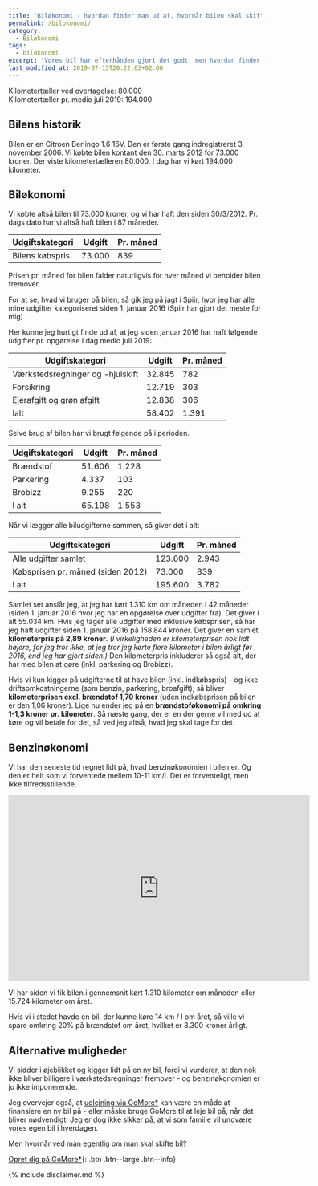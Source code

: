```yaml
---
title: "Biløkonomi - hvordan finder man ud af, hvornår bilen skal skiftes?"
permalink: /bilokonomi/
category:
  - Biløkonomi
tags:
  - biløkonomi
excerpt: "Vores bil har efterhånden gjort det godt, men hvordan finder man ud af, hvornår det er er tid til at skifte?"
last_modified_at: 2019-07-15T20:22:02+02:00
---
```


Kilometertæller ved overtagelse: 80.000  
Kilometertæller pr. medio juli 2019: 194.000

## Bilens historik

Bilen er en Citroen Berlingo 1.6 16V. Den er første gang indregistreret 3. november 2006. Vi købte bilen kontant den 30. marts 2012 for 73.000 kroner. Der viste kilometertælleren 80.000. I dag har vi kørt 194.000 kilometer.

## Biløkonomi

Vi købte altså bilen til 73.000 kroner, og vi har haft den siden 30/3/2012. Pr. dags dato har vi altså haft bilen i 87 måneder.

| Udgiftskategori                  | Udgift | Pr. måned |
|----------------------------------|--------|-----------|
| Bilens købspris                  | 73.000 | 839       |

Prisen pr. måned for bilen falder naturligvis for hver måned vi beholder bilen fremover.

For at se, hvad vi bruger på bilen, så gik jeg på jagt i [Spiir](http://www.spirr.dk/), hvor jeg har alle mine udgifter kategoriseret siden 1. januar 2016 (Spiir har gjort det meste for mig).

Her kunne jeg hurtigt finde ud af, at jeg siden januar 2016 har haft følgende udgifter pr. opgørelse i dag medio juli 2019:

| Udgiftskategori                  | Udgift | Pr. måned |
|----------------------------------|--------|-----------|
| Værkstedsregninger og -hjulskift | 32.845 | 782       |
| Forsikring                       | 12.719 | 303       |
| Ejerafgift og grøn afgift        | 12.838 | 306       |
| Ialt                             | 58.402 | 1.391     |

Selve brug af bilen har vi brugt følgende på i perioden.

| Udgiftskategori                  | Udgift | Pr. måned |
|----------------------------------|--------|-----------|
| Brændstof                        | 51.606 | 1.228     |
| Parkering                        | 4.337  | 103       |
| Brobizz                          | 9.255  | 220       |
| I alt                            | 65.198 | 1.553     |

Når vi lægger alle biludgifterne sammen, så giver det i alt:

| Udgiftskategori                   | Udgift  | Pr. måned |
|-----------------------------------|---------|-----------|
| Alle udgifter samlet              | 123.600 | 2.943     |
| Købsprisen pr. måned (siden 2012) | 73.000  | 839       |
| I alt                             | 195.600 | 3.782     |

Samlet set anslår jeg, at jeg har kørt 1.310 km om måneden i 42 måneder (siden 1. januar 2016 hvor jeg har en opgørelse over udgifter fra). Det giver i alt 55.034 km. Hvis jeg tager alle udgifter med inklusive købsprisen, så har jeg haft udgifter siden 1. januar 2016 på 158.844 kroner. Det giver en samlet **kilometerpris på 2,89 kroner**. _(I virkeligheden er kilometerprisen nok lidt højere, for jeg tror ikke, at jeg tror jeg kørte flere kilometer i bilen årligt før 2016, end jeg har gjort siden.)_ Den kilometerpris inkluderer så også alt, der har med bilen at gøre (inkl. parkering og Brobizz).

Hvis vi kun kigger på udgifterne til at have bilen (inkl. indkøbspris) - og ikke driftsomkostningerne (som benzin, parkering, broafgift), så bliver **kilometerprisen excl. brændstof 1,70 kroner** (uden indkøbsprisen på bilen er den 1,06 kroner). Lige nu ender jeg på en **brændstoføkonomi på omkring 1-1,3 kroner pr. kilometer**. Så næste gang, der er en der gerne vil med ud at køre og vil betale for det, så ved jeg altså, hvad jeg skal tage for det.

## Benzinøkonomi

Vi har den seneste tid regnet lidt på, hvad benzinøkonomien i bilen er. Og den er helt som vi forventede mellem 10-11 km/l. Det er forventeligt, men ikke tilfredsstillende.

<iframe width="600" height="371" seamless frameborder="0" scrolling="no" src="https://docs.google.com/spreadsheets/d/e/2PACX-1vQcPiPHuya32XoyHcIXTxbiR_GpnSCwpHAl14gXreS31Zf5IBCxRhhirijORT9RvZRymniTJDJdG8Fo/pubchart?oid=278777110&amp;format=image"></iframe>

Vi har siden vi fik bilen i gennemsnit kørt 1.310 kilometer om måneden eller 15.724 kilometer om året. 

Hvis vi i stedet havde en bil, der kunne køre 14 km / l om året, så ville vi spare omkring 20% på brændstof om året, hvilket er 3.300 kroner årligt.

## Alternative muligheder

Vi sidder i øjeblikket og kigger lidt på en ny bil, fordi vi vurderer, at den nok ikke bliver billigere i værkstedsregninger fremover - og benzinøkonomien er jo ikke imponerende.

Jeg overvejer også, at [udlejning via GoMore\*](/go/gomore/) kan være en måde at finansiere en ny bil på - eller måske bruge GoMore til at leje bil på, når det bliver nødvendigt. Jeg er dog ikke sikker på, at vi som famiile vil undvære vores egen bil i hverdagen.

Men hvornår ved man egentlig om man skal skifte bil?

[Opret dig på GoMore\*](/go/gomore/){: .btn .btn--large .btn--info}

{% include disclaimer.md %}
